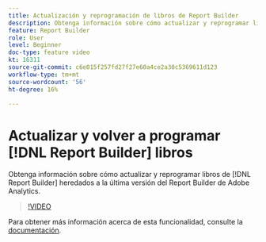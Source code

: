 ```yaml
---
title: Actualización y reprogramación de libros de Report Builder
description: Obtenga información sobre cómo actualizar y reprogramar libros de Report Builder heredados a la última versión de Adobe Analytics Report Builder.
feature: Report Builder
role: User
level: Beginner
doc-type: feature video
kt: 16311
source-git-commit: c6e015f257fd27f27e60a4ce2a30c5369611d123
workflow-type: tm+mt
source-wordcount: '56'
ht-degree: 16%

---
```


# Actualizar y volver a programar [!DNL Report Builder] libros

Obtenga información sobre cómo actualizar y reprogramar libros de [!DNL Report Builder] heredados a la última versión del Report Builder de Adobe Analytics.

>[!VIDEO](https://video.tv.adobe.com/v/3434957/?quality=12&learn=on)

Para obtener más información acerca de esta funcionalidad, consulte la [documentación](https://experienceleague.adobe.com/en/docs/analytics/analyze/report-builder/home).
